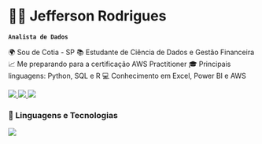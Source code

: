 #  👨‍💻  Jefferson Rodrigues

**`Analista de Dados`**

🌍 Sou de Cotia - SP
📚 Estudante de Ciência de Dados e Gestão Financeira
📈 Me preparando para a certificação AWS Practitioner
🎓 Principais linguagens: Python, SQL e R
💻 Conhecimento em Excel, Power BI e AWS

<div>
  <span>
    <a href="https://www.linkedin.com/in/jefferson-rodrigues-da-silva" target="_blank">
      <img src="https://img.shields.io/badge/LinkedIn-0077B5?style=for-the-badge&logo=linkedin&logoColor=white" target="_blank" />
    </a>
  </span>
  <span>
    <a href="mailto:Jeehrodrigues2609@gmail.com">
      <img src="https://img.shields.io/badge/Gmail-D14836?style=for-the-badge&logo=gmail&logoColor=white" target="_blank" />
    </a>
  </span>
  <span>
    <a href="https://www.instagram.com/Bigjeeh/">
      <img src="https://img.shields.io/badge/Instagram-E4405F?style=for-the-badge&logo=instagram&logoColor=white" target="_blank" />
    </a>
  </span>
</div>


### 🤖 Linguagens e Tecnologias

  <img src="https://skillicons.dev/icons?i=python,mysql,r,github,aws" />
</p>
